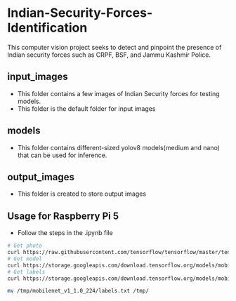 # Indian-Security-Forces-Identification
This computer vision project seeks to detect and pinpoint the presence of Indian security forces such as CRPF, BSF, and Jammu Kashmir Police.

## input_images
 * This folder contains a few images of Indian Security forces for testing models.
 * This folder is the default folder for input images

## models
  * This folder contains different-sized yolov8 models(medium and nano) that can be used for inference.

## output_images
 * This folder is created to store output images

## Usage for Raspberry Pi 5 
  * Follow the steps in the .ipynb file
```sh
# Get photo
curl https://raw.githubusercontent.com/tensorflow/tensorflow/master/tensorflow/lite/examples/label_image/testdata/grace_hopper.bmp > /tmp/grace_hopper.bmp
# Get model
curl https://storage.googleapis.com/download.tensorflow.org/models/mobilenet_v1_2018_02_22/mobilenet_v1_1.0_224.tgz | tar xzv -C /tmp
# Get labels
curl https://storage.googleapis.com/download.tensorflow.org/models/mobilenet_v1_1.0_224_frozen.tgz  | tar xzv -C /tmp  mobilenet_v1_1.0_224/labels.txt

mv /tmp/mobilenet_v1_1.0_224/labels.txt /tmp/
```   
